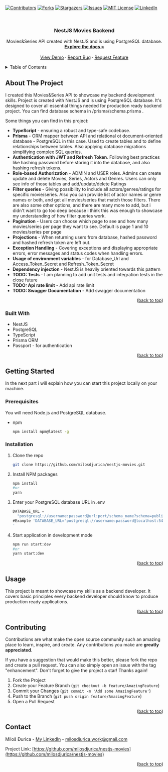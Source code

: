 <a name="readme-top"></a>

[![Contributors][contributors-shield]][contributors-url]
[![Forks][forks-shield]][forks-url]
[![Stargazers][stars-shield]][stars-url]
[![Issues][issues-shield]][issues-url]
[![MIT License][license-shield]][license-url]
[![LinkedIn][linkedin-shield]][linkedin-url]

<!-- PROJECT LOGO -->
<br />
<div align="center">
  <!-- <a href="https://github.com/milosdjurica/nestjs-movies">
    <img src="images/logo.png" alt="Logo" width="80" height="80">
  </a> -->

<h3 align="center">NestJS Movies Backend</h3>

  <p align="center">
    Movies&Series API created with NestJS and is using PostgreSQL database.
    <br />
    <a href="https://github.com/milosdjurica/nestjs-movies"><strong>Explore the docs »</strong></a>
    <br />
    <br />
    <a href="https://github.com/milosdjurica/nestjs-movies">View Demo</a>
    ·
    <a href="https://github.com/milosdjurica/nestjs-movies/issues">Report Bug</a>
    ·
    <a href="https://github.com/milosdjurica/nestjs-movies/issues">Request Feature</a>
  </p>
</div>

<!-- TABLE OF CONTENTS -->
<details>
  <summary>Table of Contents</summary>
  <ol>
    <li>
      <a href="#about-the-project">About The Project</a>
      <ul>
        <li><a href="#built-with">Built With</a></li>
      </ul>
    </li>
    <li>
      <a href="#getting-started">Getting Started</a>
      <ul>
        <li><a href="#prerequisites">Prerequisites</a></li>
        <li><a href="#installation">Installation</a></li>
      </ul>
    </li>
    <li><a href="#usage">Usage</a></li>
    <!-- <li><a href="#roadmap">Roadmap</a></li> -->
    <li><a href="#contributing">Contributing</a></li>
    <li><a href="#contact">Contact</a></li>
  </ol>
</details>

<!-- ABOUT THE PROJECT -->

## About The Project

<!-- [![Product Name Screen Shot][product-screenshot]](https://example.com) -->

I created this Movies&Series API to showcase my backend development skills. Project is created with NestJS and is using PostgreSQL database. It's designed to cover all essential things needed for production ready backend project. You can find database schema in /prisma/schema.prisma .

Some things you can find in this project:

- **TypeScript** - ensuring a robust and type-safe codebase.
- **Prisma** - ORM mapper between API and relational ot document-oriented database - PostgreSQL in this case. Used to create tables and to define relationships between tables. Also applying database migrations simplifying complex SQL queries.
- **Authentication with JWT and Refresh Token**. Following best practices like hashing password before storing it into the database, and also hashing refresh tokens.
- **Role-based Authorization** - ADMIN and USER roles. Admins can create update and delete Movies, Series, Actors and Genres. Users can only see info of those tables and add/update/delete Ratings
- **Filter queries** - Giving possibility to include all actors/genres/ratings for specific movie/series. Also you can provide list of actor names or genre names or both, and get all movies/series that match those filters. There are also some other options, and there are many more to add, but i didn't want to go too deep because i think this was enough to showcase my understanding of how filter queries work.
- **Pagination** - Users can choose which page to see and how many movies/series per page they want to see. Default is page 1 and 10 movies/series per page
- **Projections** - When returning users from database, hashed password and hashed refresh token are left out.
- **Exception Handling** - Covering exceptions and displaying appropriate errors, error messages and status codes when handling errors.
- **Usage of environment variables** - for Database_Url and Access_Token_Secret and Refresh_Token_Secret
- **Dependency injection** - NestJS is heavily oriented towards this pattern
- **TODO: Tests** - I am planning to add unit tests and integration tests in the close future
- **TODO: Api rate limit** - Add api rate limit
- **TODO: Swagger Documentation** - Add swagger documentation

<p align="right">(<a href="#readme-top">back to top</a>)</p>

### Built With

- NestJS
- PostgreSQL
- TypeScript
- Prisma ORM
- Passport - for authentication

<p align="right">(<a href="#readme-top">back to top</a>)</p>

<!-- GETTING STARTED -->

## Getting Started

In the next part i will explain how you can start this project locally on your machine.

### Prerequisites

You will need Node.js and PostgreSQL database.

- npm
  ```sh
  npm install npm@latest -g
  ```

### Installation

1. Clone the repo
   ```sh
   git clone https://github.com/milosdjurica/nestjs-movies.git
   ```
2. Install NPM packages
   ```sh
   npm install
   #or
   yarn
   ```
3. Enter your PostgreSQL database URL in .env

   ```js
   DATABASE_URL =
     "postgresql://username:password@url:port/schema_name?schema=public";
   #Example 'DATABASE_URL="postgresql://username:password@localhost:5432/movies_nestjs_db?schema=public"
   '
   ```

4. Start application in development mode
   ```sh
   npm run start:dev
   #or
   yarn start:dev
   ```

<p align="right">(<a href="#readme-top">back to top</a>)</p>

<!-- USAGE EXAMPLES -->

## Usage

This project is meant to showcase my skills as a backend developer. It covers basic principles every backend developer should know to produce production ready applications.

<!-- _For more examples, please refer to the [Documentation](https://example.com)_ -->

<p align="right">(<a href="#readme-top">back to top</a>)</p>

<!-- ROADMAP -->

<!-- ## Roadmap

- [ ] Feature 1
- [ ] Feature 2
- [ ] Feature 3
  - [ ] Nested Feature

See the [open issues](https://github.com/milosdjurica/nestjs-movies/issues) for a full list of proposed features (and known issues).

<p align="right">(<a href="#readme-top">back to top</a>)</p> -->

<!-- CONTRIBUTING -->

## Contributing

Contributions are what make the open source community such an amazing place to learn, inspire, and create. Any contributions you make are **greatly appreciated**.

If you have a suggestion that would make this better, please fork the repo and create a pull request. You can also simply open an issue with the tag "enhancement".
Don't forget to give the project a star! Thanks again!

1. Fork the Project
2. Create your Feature Branch (`git checkout -b feature/AmazingFeature`)
3. Commit your Changes (`git commit -m 'Add some AmazingFeature'`)
4. Push to the Branch (`git push origin feature/AmazingFeature`)
5. Open a Pull Request

<p align="right">(<a href="#readme-top">back to top</a>)</p>

## Contact

Miloš Đurica - [My LinkedIn](https://www.linkedin.com/in/milosdjurica/) - milosdjurica.work@gmail.com

Project Link: [https://github.com/milosdjurica/nestjs-movies](https://github.com/milosdjurica/nestjs-movies)

<p align="right">(<a href="#readme-top">back to top</a>)</p>

[contributors-shield]: https://img.shields.io/github/contributors/milosdjurica/nestjs-movies.svg?style=for-the-badge
[contributors-url]: https://github.com/milosdjurica/nestjs-movies/graphs/contributors
[forks-shield]: https://img.shields.io/github/forks/milosdjurica/nestjs-movies.svg?style=for-the-badge
[forks-url]: https://github.com/milosdjurica/nestjs-movies/network/members
[stars-shield]: https://img.shields.io/github/stars/milosdjurica/nestjs-movies.svg?style=for-the-badge
[stars-url]: https://github.com/milosdjurica/nestjs-movies/stargazers
[issues-shield]: https://img.shields.io/github/issues/milosdjurica/nestjs-movies.svg?style=for-the-badge
[issues-url]: https://github.com/milosdjurica/nestjs-movies/issues
[license-shield]: https://img.shields.io/github/license/milosdjurica/nestjs-movies.svg?style=for-the-badge
[license-url]: https://github.com/milosdjurica/nestjs-movies/blob/master/LICENSE.txt
[linkedin-shield]: https://img.shields.io/badge/-LinkedIn-black.svg?style=for-the-badge&logo=linkedin&colorB=555
[linkedin-url]: https://linkedin.com/in/milosdjurica
[product-screenshot]: images/screenshot.png
